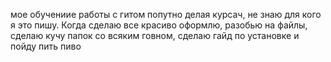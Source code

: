 мое обучениие работы с гитом попутно делая курсач, не знаю для кого я это пишу. Когда сделаю все красиво оформлю, разобью на файлы, сделаю кучу папок со всяким говном, сделаю гайд по установке и пойду пить пиво
